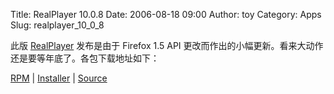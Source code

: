 Title: RealPlayer 10.0.8
Date: 2006-08-18 09:00
Author: toy
Category: Apps
Slug: realplayer_10_0_8

此版 [RealPlayer](http://www.real.com/linux/) 发布是由于 Firefox 1.5 API
更改而作出的小幅更新。看来大动作还是要等年底了。各包下载地址如下：

[RPM](https://helixcommunity.org/download.php/2152/RealPlayer-10.0.8.805-20060718.i586.rpm)
|
[Installer](https://helixcommunity.org/download.php/2151/realplay-10.0.8.805-linux-2.2-libc6-gcc32-i586.bin)
|
[Source](https://helixcommunity.org/download.php/2153/realplay-10.0.8-source.tar.bz2)
